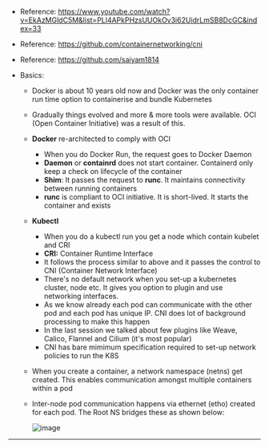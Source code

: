 - Reference: https://www.youtube.com/watch?v=EkAzMGldC5M&list=PLl4APkPHzsUUOkOv3i62UidrLmSB8DcGC&index=33
- Reference: https://github.com/containernetworking/cni
- Reference: https://github.com/saiyam1814

- Basics:
  - Docker is about 10 years old now and Docker was the only container run time option to containerise and bundle Kubernetes

  - Gradually things evolved and more & more tools were available. OCI (Open Container Initiative) was a result of this.

  - **Docker** re-architected to comply with OCI
    - When you do Docker Run, the request goes to Docker Daemon
    - **Daemon** or **containrd** does not start container. Containerd only keep a check on lifecycle of the container
    - **Shim**: It passes the request to **runc**. It maintains connectivity between running containers
    - **runc** is compliant to OCI initiative. It is short-lived. It starts the container and exists

  - **Kubectl**
    - When you do a kubectl run you get a node which contain kubelet and CRI
    - **CRI:** Container Runtime Interface
    - It follows the process similar to above and it passes the control to CNI (Container Network Interface)
    - There's no default network when you set-up a kubernetes cluster, node etc. It gives you option to plugin and use networking interfaces.
    - As we know already each pod can communicate with the other pod and each pod has unique IP. CNI does lot of background processing to make this happen
    - In the last session we talked about few plugins like Weave, Calico, Flannel and Cilium (it's most popular)
    - CNI has bare mimimum specification required to set-up network policies to run the K8S
    
  - When you create a container, a network namespace (netns) get created. This enables communication amongst multiple containers within a pod  

  - Inter-node pod communication happens via ethernet (etho) created for each pod. The Root NS bridges these as shown below:

    ![image](https://github.com/user-attachments/assets/38dd7160-df9b-4289-b772-e04f2a4a4bff)

--------------------------------------------------------

